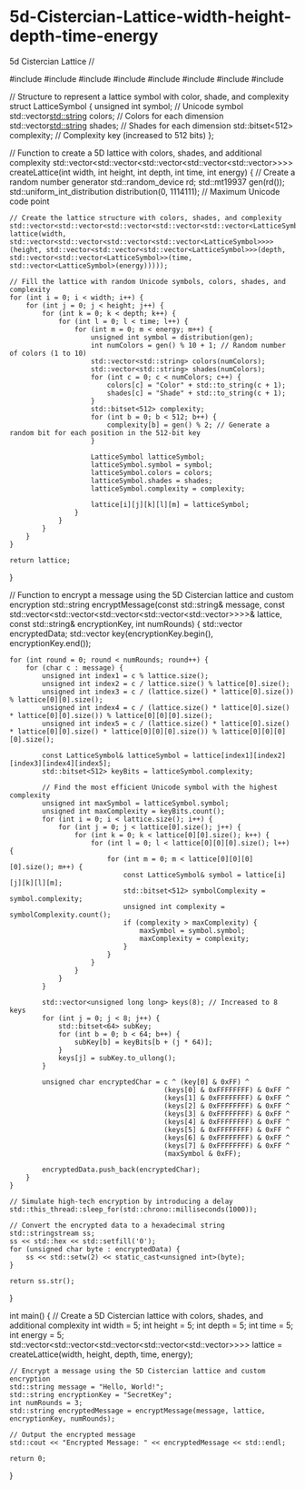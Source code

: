 # 5d-Cistercian-Lattice-width-height-depth-time-energy
5d Cistercian Lattice
//

#include <iostream>
#include <vector>
#include <random>
#include <bitset>
#include <sstream>
#include <iomanip>
#include <chrono>
#include <thread>

// Structure to represent a lattice symbol with color, shade, and complexity
struct LatticeSymbol {
    unsigned int symbol;                // Unicode symbol
    std::vector<std::string> colors;    // Colors for each dimension
    std::vector<std::string> shades;    // Shades for each dimension
    std::bitset<512> complexity;        // Complexity key (increased to 512 bits)
};

// Function to create a 5D lattice with colors, shades, and additional complexity
std::vector<std::vector<std::vector<std::vector<std::vector<LatticeSymbol>>>>> createLattice(int width, int height, int depth, int time, int energy) {
    // Create a random number generator
    std::random_device rd;
    std::mt19937 gen(rd());
    std::uniform_int_distribution<unsigned int> distribution(0, 1114111); // Maximum Unicode code point

    // Create the lattice structure with colors, shades, and complexity
    std::vector<std::vector<std::vector<std::vector<std::vector<LatticeSymbol>>>>> lattice(width, std::vector<std::vector<std::vector<std::vector<LatticeSymbol>>>>(height, std::vector<std::vector<std::vector<LatticeSymbol>>>(depth, std::vector<std::vector<LatticeSymbol>>(time, std::vector<LatticeSymbol>(energy)))));

    // Fill the lattice with random Unicode symbols, colors, shades, and complexity
    for (int i = 0; i < width; i++) {
        for (int j = 0; j < height; j++) {
            for (int k = 0; k < depth; k++) {
                for (int l = 0; l < time; l++) {
                    for (int m = 0; m < energy; m++) {
                        unsigned int symbol = distribution(gen);
                        int numColors = gen() % 10 + 1; // Random number of colors (1 to 10)
                        std::vector<std::string> colors(numColors);
                        std::vector<std::string> shades(numColors);
                        for (int c = 0; c < numColors; c++) {
                            colors[c] = "Color" + std::to_string(c + 1);
                            shades[c] = "Shade" + std::to_string(c + 1);
                        }
                        std::bitset<512> complexity;
                        for (int b = 0; b < 512; b++) {
                            complexity[b] = gen() % 2; // Generate a random bit for each position in the 512-bit key
                        }

                        LatticeSymbol latticeSymbol;
                        latticeSymbol.symbol = symbol;
                        latticeSymbol.colors = colors;
                        latticeSymbol.shades = shades;
                        latticeSymbol.complexity = complexity;

                        lattice[i][j][k][l][m] = latticeSymbol;
                    }
                }
            }
        }
    }

    return lattice;
}

// Function to encrypt a message using the 5D Cistercian lattice and custom encryption
std::string encryptMessage(const std::string& message, const std::vector<std::vector<std::vector<std::vector<std::vector<LatticeSymbol>>>>>& lattice, const std::string& encryptionKey, int numRounds) {
    std::vector<unsigned char> encryptedData;
    std::vector<unsigned char> key(encryptionKey.begin(), encryptionKey.end());

    for (int round = 0; round < numRounds; round++) {
        for (char c : message) {
            unsigned int index1 = c % lattice.size();
            unsigned int index2 = c / lattice.size() % lattice[0].size();
            unsigned int index3 = c / (lattice.size() * lattice[0].size()) % lattice[0][0].size();
            unsigned int index4 = c / (lattice.size() * lattice[0].size() * lattice[0][0].size()) % lattice[0][0][0].size();
            unsigned int index5 = c / (lattice.size() * lattice[0].size() * lattice[0][0].size() * lattice[0][0][0].size()) % lattice[0][0][0][0].size();

            const LatticeSymbol& latticeSymbol = lattice[index1][index2][index3][index4][index5];
            std::bitset<512> keyBits = latticeSymbol.complexity;

            // Find the most efficient Unicode symbol with the highest complexity
            unsigned int maxSymbol = latticeSymbol.symbol;
            unsigned int maxComplexity = keyBits.count();
            for (int i = 0; i < lattice.size(); i++) {
                for (int j = 0; j < lattice[0].size(); j++) {
                    for (int k = 0; k < lattice[0][0].size(); k++) {
                        for (int l = 0; l < lattice[0][0][0].size(); l++) {
                            for (int m = 0; m < lattice[0][0][0][0].size(); m++) {
                                const LatticeSymbol& symbol = lattice[i][j][k][l][m];
                                std::bitset<512> symbolComplexity = symbol.complexity;
                                unsigned int complexity = symbolComplexity.count();
                                if (complexity > maxComplexity) {
                                    maxSymbol = symbol.symbol;
                                    maxComplexity = complexity;
                                }
                            }
                        }
                    }
                }
            }

            std::vector<unsigned long long> keys(8); // Increased to 8 keys
            for (int j = 0; j < 8; j++) {
                std::bitset<64> subKey;
                for (int b = 0; b < 64; b++) {
                    subKey[b] = keyBits[b + (j * 64)];
                }
                keys[j] = subKey.to_ullong();
            }

            unsigned char encryptedChar = c ^ (key[0] & 0xFF) ^
                                          (keys[0] & 0xFFFFFFFF) & 0xFF ^
                                          (keys[1] & 0xFFFFFFFF) & 0xFF ^
                                          (keys[2] & 0xFFFFFFFF) & 0xFF ^
                                          (keys[3] & 0xFFFFFFFF) & 0xFF ^
                                          (keys[4] & 0xFFFFFFFF) & 0xFF ^
                                          (keys[5] & 0xFFFFFFFF) & 0xFF ^
                                          (keys[6] & 0xFFFFFFFF) & 0xFF ^
                                          (keys[7] & 0xFFFFFFFF) & 0xFF ^
                                          (maxSymbol & 0xFF);

            encryptedData.push_back(encryptedChar);
        }
    }

    // Simulate high-tech encryption by introducing a delay
    std::this_thread::sleep_for(std::chrono::milliseconds(1000));

    // Convert the encrypted data to a hexadecimal string
    std::stringstream ss;
    ss << std::hex << std::setfill('0');
    for (unsigned char byte : encryptedData) {
        ss << std::setw(2) << static_cast<unsigned int>(byte);
    }

    return ss.str();
}

int main() {
    // Create a 5D Cistercian lattice with colors, shades, and additional complexity
    int width = 5;
    int height = 5;
    int depth = 5;
    int time = 5;
    int energy = 5;
    std::vector<std::vector<std::vector<std::vector<std::vector<LatticeSymbol>>>>> lattice = createLattice(width, height, depth, time, energy);

    // Encrypt a message using the 5D Cistercian lattice and custom encryption
    std::string message = "Hello, World!";
    std::string encryptionKey = "SecretKey";
    int numRounds = 3;
    std::string encryptedMessage = encryptMessage(message, lattice, encryptionKey, numRounds);

    // Output the encrypted message
    std::cout << "Encrypted Message: " << encryptedMessage << std::endl;

    return 0;
}
